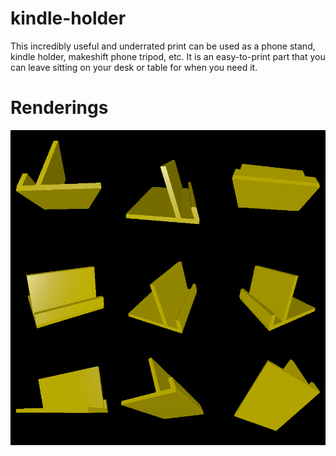 # kindle-holder

This incredibly useful and underrated print can be used as a phone stand, kindle holder, makeshift phone tripod, etc. It is an easy-to-print part that you can leave sitting on your desk or table for when you need it.

# Renderings

![Renderings of the model](rendering.png)
